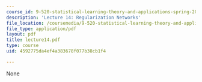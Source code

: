 ```yaml
---
course_id: 9-520-statistical-learning-theory-and-applications-spring-2003
description: 'Lecture 14: Regularization Networks'
file_location: /coursemedia/9-520-statistical-learning-theory-and-applications-spring-2003/4592775da4ef4a383678f077b38cb1f4_lecture14.pdf
file_type: application/pdf
layout: pdf
title: lecture14.pdf
type: course
uid: 4592775da4ef4a383678f077b38cb1f4

---
```

None